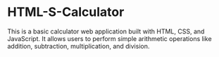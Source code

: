 # HTML-S-Calculator
This is a basic calculator web application built with HTML, CSS, and JavaScript. It allows users to perform simple arithmetic operations like addition, subtraction, multiplication, and division.

